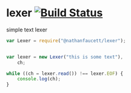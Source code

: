 lexer [![Build Status](https://travis-ci.org/nathanfaucett/js-lexer.svg?branch=master)](https://travis-ci.org/nathanfaucett/js-lexer)
======
simple text lexer


```javascript
var Lexer = require("@nathanfaucett/lexer");


var lexer = new Lexer("this is some text"),
    ch;

while ((ch = lexer.read()) !== lexer.EOF) {
    console.log(ch);
}
```
